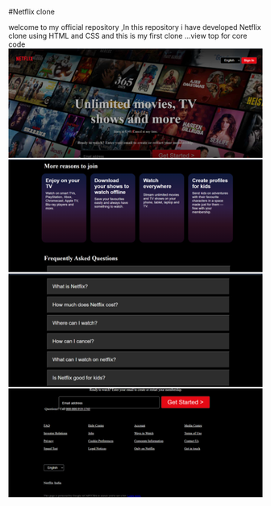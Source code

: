 #Netflix clone

welcome to my official repository ,In this repository  i have developed Netflix clone using HTML  and CSS and this is my first clone ...view top for core code
![image alt](https://github.com/Jyothiakshaya/Netflix-clone/blob/547f06a179e9bf62e8748e7543d28e0831886889/build/Screenshot%202025-06-14%20165144.png)
![image alt](https://github.com/Jyothiakshaya/Netflix-clone/blob/a592e340f2ac8ce9dd56b1ed116ea3a340f02e0e/build/Screenshot%202025-06-14%20165204.png)
![image alt](https://github.com/Jyothiakshaya/Netflix-clone/blob/661bf5cee627ec7f802d71bc4ee3ee74f6212092/build/Screenshot%202025-06-14%20165217.png)
![image alt](https://github.com/Jyothiakshaya/Netflix-clone/blob/63d483ffd26dbcd7b133cc350d94dece141e1885/build/Screenshot%202025-06-14%20165234.png)
